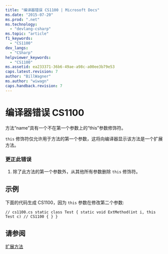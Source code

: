 ```yaml
---
title: "编译器错误 CS1100 | Microsoft Docs"
ms.date: "2015-07-20"
ms.prod: ".net"
ms.technology: 
  - "devlang-csharp"
ms.topic: "article"
f1_keywords: 
  - "CS1100"
dev_langs: 
  - "CSharp"
helpviewer_keywords: 
  - "CS1100"
ms.assetid: ea233371-36b6-49ae-a98c-a00ee3b79e53
caps.latest.revision: 7
author: "BillWagner"
ms.author: "wiwagn"
caps.handback.revision: 7
---
```

# 编译器错误 CS1100
方法“name”具有一个不在第一个参数上的“this”参数修饰符。  
  
 `this` 修饰符仅允许用于方法的第一个参数，这将向编译器显示该方法是一个扩展方法。  
  
### 更正此错误  
  
1.  除了此方法的第一个参数外，从其他所有参数删除 `this` 修饰符。  
  
## 示例  
 下面的代码生成 CS1100，因为 `this`  参数在修改第二个参数:  
  
```  
// cs1100.cs static class Test { static void ExtMethod(int i, this Test c) // CS1100 { } }  
```  
  
## 请参阅  
 [扩展方法](../../csharp/programming-guide/classes-and-structs/extension-methods.md)